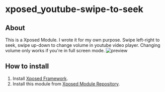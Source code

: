 # xposed_youtube-swipe-to-seek
## About
This is a Xposed Module. I wrote it for my own purpose.
Swipe left-right to seek, swipe up-down to change volume in youtube video player. Changing volume only works if you're in full screen mode.
![preview](http://i.giphy.com/l41Yk5tnzvHYQlOso.gif)
## How to install
1. Install [Xposed Framework](http://repo.xposed.info/module/de.robv.android.xposed.installer).
2. Install this module from [Xposed Module Repository](http://repo.xposed.info/module/com.blueberry.youtubeswipetoseek).
